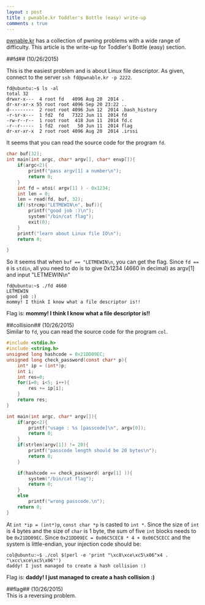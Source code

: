 ```yaml
---
layout : post
title : pwnable.kr Toddler's Bottle (easy) write-up
comments : true
---
```


[pwnable.kr](http://pwnable.kr) has a collection of pwning problems with a wide range of difficulty. This article is the write-up for Toddler's Bottle (easy) section.  

##fd##  (10/26/2015)  

This is the easiest problem and is about Linux file descriptor. As given, connect to the server `ssh fd@pwnable.kr -p 2222`.  

```
fd@ubuntu:~$ ls -al
total 32
drwxr-x---  4 root fd   4096 Aug 20  2014 .
dr-xr-xr-x 55 root root 4096 Sep 20 23:22 ..
d---------  2 root root 4096 Jun 12  2014 .bash_history
-r-sr-x---  1 fd2  fd   7322 Jun 11  2014 fd
-rw-r--r--  1 root root  418 Jun 11  2014 fd.c
-r--r-----  1 fd2  root   50 Jun 11  2014 flag
dr-xr-xr-x  2 root root 4096 Aug 20  2014 .irssi
```

It seems that you can read the source code for the program `fd`.

```C
char buf[32];
int main(int argc, char* argv[], char* envp[]){
	if(argc<2){
		printf("pass argv[1] a number\n");
		return 0;
	}
	int fd = atoi( argv[1] ) - 0x1234;
	int len = 0;
	len = read(fd, buf, 32);
	if(!strcmp("LETMEWIN\n", buf)){
		printf("good job :)\n");
		system("/bin/cat flag");
		exit(0);
	}
	printf("learn about Linux file IO\n");
	return 0;

}
```

So it seems that when `buf == "LETMEWIN\n`, you can get the flag. Since `fd == 0` is `stdin`, all you need to do is to give 0x1234 (4660 in decimal) as argv[1] and input "LETMEWIN\n"  

```
fd@ubuntu:~$ ./fd 4660
LETMEWIN
good job :)
mommy! I think I know what a file descriptor is!!
```

Flag is: __mommy! I think I know what a file descriptor is!!__  
  

##collision## (10/26/2015)  
Similar to `fd`, you can read the source code for the program `col`.  

```C
#include <stdio.h>
#include <string.h>
unsigned long hashcode = 0x21DD09EC;
unsigned long check_password(const char* p){
	int* ip = (int*)p;
	int i;
	int res=0;
	for(i=0; i<5; i++){
		res += ip[i];
	}
	return res;
}

int main(int argc, char* argv[]){
	if(argc<2){
		printf("usage : %s [passcode]\n", argv[0]);
		return 0;
	}
	if(strlen(argv[1]) != 20){
		printf("passcode length should be 20 bytes\n");
		return 0;
	}

	if(hashcode == check_password( argv[1] )){
		system("/bin/cat flag");
		return 0;
	}
	else
		printf("wrong passcode.\n");
	return 0;
}
```

At `int *ip = (int*)p`, `const char *p` is casted to `int *`. Since the size of `int` is 4 bytes and the size of `char` is 1 byte, the sum of five `int` blocks needs to be `0x21DD09EC`. Since `0x21DD09EC = 0x06C5CEC8 * 4 + 0x06C5CECC` and the system is little-endian, your injection code should be:  

```
col@ubuntu:~$ ./col $(perl -e 'print "\xc8\xce\xc5\x06"x4 . "\xcc\xce\xc5\x06"')
daddy! I just managed to create a hash collision :)
```

Flag is: __daddy! I just managed to create a hash collision :)__  
  

##flag## (10/26/2015)  
This is a reversing problem.
